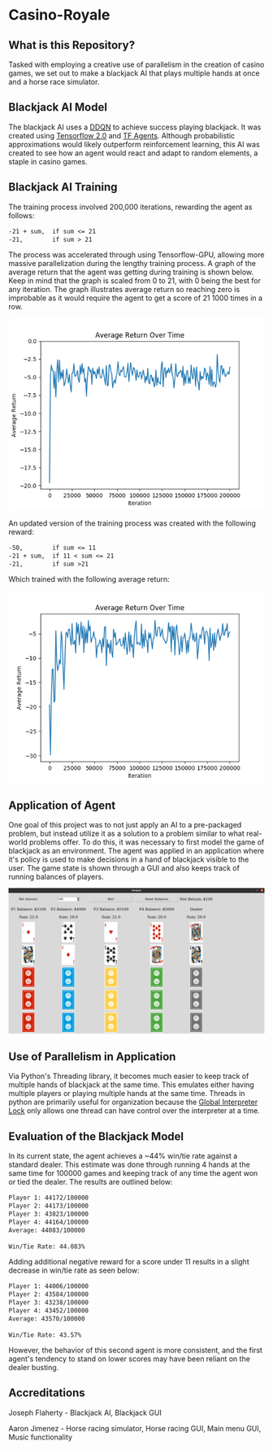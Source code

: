 # Casino-Royale
## What is this Repository?
Tasked with employing a creative use of parallelism in the creation of casino games, we set out to make a blackjack AI that 
plays multiple hands at once and a horse race simulator.

## Blackjack AI Model
The blackjack AI uses a [DDQN](https://en.wikipedia.org/wiki/Q-learning) to achieve success playing blackjack. It was created using [Tensorflow 2.0](https://www.tensorflow.org/) and [TF Agents](https://github.com/tensorflow/agents). Although probabilistic approximations would likely outperform reinforcement learning, this AI was created to see how an agent would react and adapt to random elements, a staple in casino games.

## Blackjack AI Training
The training process involved 200,000 iterations, rewarding the agent as follows: 
``` 
-21 + sum,  if sum <= 21
-21,        if sum > 21
```
The process was accelerated through using Tensorflow-GPU, allowing more massive parallelization during the lengthy training process. A graph of the average return that the agent was getting during training is shown below. Keep in mind that the graph is scaled from 0 to 21, with 0 being the best for any iteration. The graph illustrates average return so reaching zero is improbable as it would require the agent to get a score of 21 1000 times in a row.

![Graph of Training](https://raw.githubusercontent.com/JFlaherty347/Casino-Royale/master/Blackjack_AI/graphs/DDQN-FINAL-200k.png)

An updated version of the training process was created with the following reward:
```
-50,        if sum <= 11
-21 + sum,  if 11 < sum <= 21
-21,        if sum >21
```

Which trained with the following average return:

![Graph of Training 2](https://github.com/JFlaherty347/Casino-Royale/blob/master/Blackjack_AI/graphs/LessSevereAntiLow.png)

## Application of Agent
One goal of this project was to not just apply an AI to a pre-packaged problem, but instead utilize it as a solution to a problem similar to what real-world problems offer. To do this, it was necessary to first model the game of blackjack as an environment. The agent was applied in an application where it's policy is used to make decisions in a hand of blackjack visible to the user. The game state is shown through a GUI and also keeps track of running balances of players.

![Image of Blackjack GUI](https://raw.githubusercontent.com/JFlaherty347/Casino-Royale/master/Images/BlackjackGUI.png)

## Use of Parallelism in Application
Via Python's Threading library, it becomes much easier to keep track of multiple hands of blackjack at the same time. This emulates either having multiple players or playing multiple hands at the same time. Threads in python are primarily useful for organization because the [Global Interpreter Lock](https://wiki.python.org/moin/GlobalInterpreterLock) only allows one thread can have control over the interpreter at a time.

## Evaluation of the Blackjack Model
In its current state, the agent achieves a ~44% win/tie rate against a standard dealer. This estimate was done through running 4 hands at the same time for 100000 games and keeping track of any time the agent won or tied the dealer. The results are outlined below:
```
Player 1: 44172/100000
Player 2: 44173/100000
Player 3: 43823/100000
Player 4: 44164/100000
Average: 44083/100000

Win/Tie Rate: 44.083%
```
Adding additional negative reward for a score under 11 results in a slight decrease in win/tie rate as seen below:

```
Player 1: 44006/100000
Player 2: 43584/100000
Player 3: 43238/100000
Player 4: 43452/100000
Average: 43570/100000

Win/Tie Rate: 43.57%
```

However, the behavior of this second agent is more consistent, and the first agent's tendency to stand on lower scores may have been reliant on the dealer busting.

## Accreditations
Joseph Flaherty - Blackjack AI, Blackjack GUI

Aaron Jimenez - Horse racing simulator, Horse racing GUI, Main menu GUI, Music functionality
